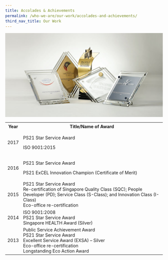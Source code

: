 ```yaml
---
title: Accolades & Achievements
permalink: /who-we-are/our-work/accolades-and-achievements/
third_nav_title: Our Work
---
```


<img src="/images/cpib-awards.jpg" alt="cpib awards">

<table>
  <tr>
    <th><span style="font-weight:bold">Year</span></th>
    <th>Title/Name of Award</th>
  </tr>

  <tr>
    <td>2017</td>
    <td>
      <p>PS21 Star Service Award</p>
      <p>ISO 9001:2015</p>
    </td>
  </tr>

  <tr>
    <td>2016</td>
    <td>
      <p>PS21 Star Service Award</p>
      <p>PS21 ExCEL Innovation Champion (Certificate of Merit)</p>
    </td>
  </tr>

  <tr>
    <td>2015</td>
    <td>PS21 Star Service Award<br>
      Re-certification of Singapore Quality Class (SQC); People Developer (PD); Service Class (S-Class); and Innovation Class (I-Class)<br>
      Eco-office re-certification
    </td>
  </tr>

  <tr>
    <td>2014</td>
    <td>ISO 9001:2008<br>
      PS21 Star Service Award<br>
      Singapore HEALTH Award (Silver)
    </td>
  </tr>

  <tr>
    <td>2013</td>
    <td>Public Service Achievement Award<br>
      PS21 Star Service Award<br>
      Excellent Service Award (EXSA) – Silver<br>
      Eco-office re-certification<br>
      Longstanding Eco Action Award
    </td>
  </tr>
  
</table>
